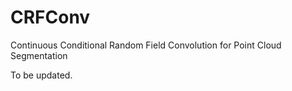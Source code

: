 # CRFConv
Continuous Conditional Random Field Convolution for Point Cloud Segmentation

To be updated.
